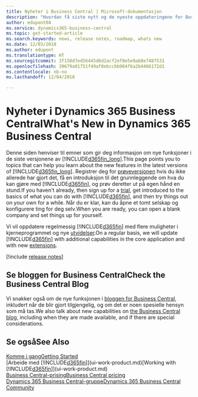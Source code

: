```yaml
---
title: Nyheter i Business Central | Microsoft-dokumentasjon
description: "Hvordan få siste nytt og de nyeste oppdateringene for Business Central."
author: edupont04
ms.service: dynamics365-business-central
ms.topic: get-started-article
ms.search.keywords: news, release notes, roadmap, whats new
ms.date: 12/03/2018
ms.author: edupont
ms.translationtype: HT
ms.sourcegitcommit: 3f158d7ed56445d6d2acf2ef8e5e9ab8e7487531
ms.openlocfilehash: 39679a81751f49af8ebccbb904f6a2b4466172d1
ms.contentlocale: nb-no
ms.lasthandoff: 12/04/2018

---
```

# <a name="whats-new-in-dynamics-365-business-central"></a><span data-ttu-id="7552f-103">Nyheter i Dynamics 365 Business Central</span><span class="sxs-lookup"><span data-stu-id="7552f-103">What's New in Dynamics 365 Business Central</span></span>

<span data-ttu-id="7552f-104">Denne siden henviser til emner som gir deg informasjon om nye funksjoner i de siste versjonene av [!INCLUDE[d365fin_long](includes/d365fin_long_md.md)].</span><span class="sxs-lookup"><span data-stu-id="7552f-104">This page points you to topics that can help you learn about the new features in the latest versions of [!INCLUDE[d365fin_long](includes/d365fin_long_md.md)].</span></span> <span data-ttu-id="7552f-105">Registrer deg for [prøveversjonen](https://trials.dynamics.com/) hvis du ikke allerede har gjort det, få en introduksjon til det grunnleggende om hva du kan gjøre med [!INCLUDE[d365fin](includes/d365fin_md.md)], og prøv deretter ut på egen hånd en stund.</span><span class="sxs-lookup"><span data-stu-id="7552f-105">If you haven't already, then sign up for a [trial](https://trials.dynamics.com/), get introduced to the basics of what you can do with [!INCLUDE[d365fin](includes/d365fin_md.md)], and then try things out on your own for a while.</span></span> <span data-ttu-id="7552f-106">Når du er klar, kan du åpne et tomt selskap og konfigurere ting for deg selv.</span><span class="sxs-lookup"><span data-stu-id="7552f-106">When you are ready, you can open a blank company and set things up for yourself.</span></span>  

<span data-ttu-id="7552f-107">Vi vil oppdatere regelmessig [!INCLUDE[d365fin](includes/d365fin_md.md)] med flere muligheter i kjerneprogrammet og nye [utvidelser](ui-extensions.md).</span><span class="sxs-lookup"><span data-stu-id="7552f-107">On a regular basis, we will update [!INCLUDE[d365fin](includes/d365fin_md.md)] with additional capabilities in the core application and with new [extensions](ui-extensions.md).</span></span>  

[!include [release notes](includes/release-notes.md)]

## <a name="check-the-business-central-blog"></a><span data-ttu-id="7552f-108">Se bloggen for Business Central</span><span class="sxs-lookup"><span data-stu-id="7552f-108">Check the Business Central Blog</span></span>
<span data-ttu-id="7552f-109">Vi snakker også om de nye funksjonen i [bloggen for Business Central](https://community.dynamics.com/business/b/financials/), inkludert når de blir gjort tilgjengelig, og om det er noen spesielle hensyn som må tas.</span><span class="sxs-lookup"><span data-stu-id="7552f-109">We also talk about new capabilities on [the Business Central blog](https://community.dynamics.com/business/b/financials/), including when they are made available, and if there are special considerations.</span></span>  

## <a name="see-also"></a><span data-ttu-id="7552f-110">Se også</span><span class="sxs-lookup"><span data-stu-id="7552f-110">See Also</span></span>
[<span data-ttu-id="7552f-111">Komme i gang</span><span class="sxs-lookup"><span data-stu-id="7552f-111">Getting Started</span></span>](product-get-started.md)  
<span data-ttu-id="7552f-112">[Arbeide med [!INCLUDE[d365fin](includes/d365fin_md.md)]](ui-work-product.md)</span><span class="sxs-lookup"><span data-stu-id="7552f-112">[Working with [!INCLUDE[d365fin](includes/d365fin_md.md)]](ui-work-product.md)</span></span>  
[<span data-ttu-id="7552f-113">Business Central-prising</span><span class="sxs-lookup"><span data-stu-id="7552f-113">Business Central pricing</span></span>](https://dynamics.microsoft.com/en-us/business-central/overview/#pricing)  
[<span data-ttu-id="7552f-114">Dynamics 365 Business Central-gruppe</span><span class="sxs-lookup"><span data-stu-id="7552f-114">Dynamics 365 Business Central Community</span></span>](https://community.dynamics.com/business/)  

